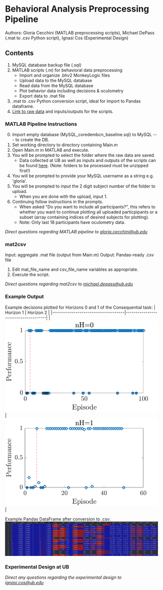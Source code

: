 # Behavioral Analysis Preprocessing Pipeline
Authors: Gloria Cecchini (MATLAB preprocessing scripts), Michael DePass (.mat to .csv Python script), Ignasi Cos (Experimental Design)
## Contents
1. MySQL database backup file (.sql) 
2. MATLAB scripts (.m) for behavioral data preprocessing
    - Import and organize .bhv2 MonkeyLogic files
    - Upload data to the MySQL database 
    - Read data from the MySQL database
    - Plot behavior data including decisions & oculometry
    - Export data to .mat file 
3. .mat to .csv Python conversion script, ideal for import to Pandas dataframe.
4. [Link to raw data](https://drive.google.com/drive/folders/1I9lFkNSw71a0NRWHtM_x7pKMZz-m4sxR?usp=sharing) and inputs/outputs for the scripts. 

### MATLAB Pipeline Instructions
0. Import empty database (MySQL_coredembcn_baseline.sql) to MySQL --- to create the DB.
1. Set working directory to directory containing Main.m
2. Open Main.m in MATLAB and execute. 
3. You will be prompted to select the folder where the raw data are saved.
    - Data collected at UB as well as inputs and outputs of the scripts can be found [here](https://drive.google.com/drive/folders/1I9lFkNSw71a0NRWHtM_x7pKMZz-m4sxR?usp=sharing). (Note: folders to be processed must be unzipped first!)
4. You will be prompted to provide your MySQL username as a string e.g. 'gloria'.
5. You will be prompted to input the 2 digit subject number of the folder to upload.
   - When you are done with the upload, input 1.
6. Continuing follow instructions in the prompts.
   - When asked "Do you want to include all participants?", this refers to whether you want to continue plotting all uploaded particpipants or a subset (array containing indices of desired subjects for plotting).
   - Note: Only last 18 participants have oculometry data. 
   
*Direct questions regarding MATLAB pipeline to gloria.cecchini@ub.edu*

### mat2csv
Input: aggregate .mat file (output from Main.m)
Output: Pandas-ready .csv file
1. Edit mat_file_name and csv_file_name variables as appropriate. 
2. Execute the script.

*Direct questions regarding mat2csv to michael.depass@ub.edu*

### Example Output
Example decisions plotted for Horizons 0 and 1 of the Consequential task:
| Horizon 1                           |                           Horizon 2 |
|-------------------------------------|-------------------------------------|
|![](./img/sample_behavior_data_h0.png)   |![](./img/sample_behavior_data_h1.png)   |


Example Pandas DataFrame after conversion to .csv:
![](./img/dataframe.png)

### Experimental Design at UB
*Direct any questions regarding the experimental design to ignasi.cos@ub.edu*
